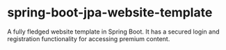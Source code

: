# spring-boot-jpa-website-template
A fully fledged website template in Spring Boot. It has a secured login and registration functionality for accessing premium content.
